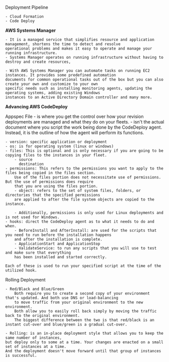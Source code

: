 Deployment Pipeline

    - Cloud Formation
    - Code Deploy

<b>AWS Systems Manager</b>

    - It is a managed service that simplifies resource and application management, shortens the time to detect and resolve 
    operational problems and makes it easy to operate and manage your running infrastructure.
    - Systems Manager operates on running infrastructure without having to destroy and create resources,

    - With AWS Systems Manager you can automate tasks on running EC2 instances. It provides some predefined automation 
    documents for common operational tasks out of the box but you can also create your own and customize to your own 
    specific needs such as installing monitoring agents, updating the operating systems, adding existing Windows 
    instances to an Active Directory Domain controller and many more.


<b>Advancing AWS CodeDeploy</b>

Appspec File 
    - is where you get the control over how your revision deployments are managed and what they do on your fleets.
    - isn't the actual document where you script the work being done by the CodeDeploy agent. Instead, it is the outline 
    of how the agent will perform its functions.

    - version: specific application or deployment
    - os: is for operating system (linux or windows)
    - files: This is optional and is only necessary if you are going to be copying files to the instances in your fleet.
        - source
          destination
    - permissions: This refers to the permissions you want to apply to the files being copied in the files section.
        Use of the files portion does not necessitate use of permissions. But the use of permissions does require 
        that you are using the files portion.
        - object: refers to the set of system files, folders, or directories that the specified permissions 
        are applied to after the file system objects are copied to the instance.

        - Additionally, permissions is only used for Linux deployments and is not used for Windows.
    - hooks: direct the CodeDeploy agent as to what it needs to do and when.
        - BeforeInstall and AfterInstall: are used for the scripts that you need to run before the installation happens 
        and after the installation is complete.
        - ApplicationStart and ApplicationStop
        - ValidateService: to run any scripts that you will use to test and make sure that everything 
        has been installed and started correctly.

    Each of these is used to run your specified script at the time of the utilized hook.

Rolling Deployment

    - Red/Black and Blue/Green
        Both require you to create a second copy of your environment that's updated. And both use DNS or load-balancing 
        to move traffic from your original environment to the new environment.
        Both allow you to easily roll back simply by moving the traffic back to the original environment.
        The biggest difference between the two is that red/black is an instant cut-over and blue/green is a gradual cut-over.

    - Rolling: is an in-place deployment style that allows you to keep the same number of instances, 
    but deploy only to some at a time. Your changes are enacted on a small set of instances at a time.
    And the deployment doesn't move forward until that group of instances is successful.